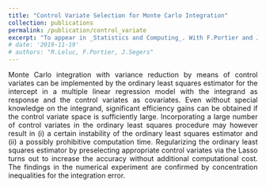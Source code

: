 ```yaml
---
title: "Control Variate Selection for Monte Carlo Integration"
collection: publications
permalink: /publication/control_variate
excerpt: "To appear in _Statistics and Computing_. With F.Portier and J.Segers. ([arXiv](https://arxiv.org/pdf/1906.10920)),([PDF](https://link.springer.com/article/10.1007/s11222-021-10011-z)),([code](https://github.com/RemiLELUC/ControlVariateSelection))"
# date: '2019-11-19'
# authors: "R.Leluc, F.Portier, J.Segers"
---
```

<p align="justify">
Monte Carlo integration with variance reduction by means of control variates can be implemented by the ordinary least squares estimator for the intercept in a multiple linear regression model with the integrand as response and the control variates as covariates. Even without special knowledge on the integrand, significant efficiency gains can be obtained if the control variate space is sufficiently large. Incorporating a large number of control variates in the ordinary least squares procedure may however result in (i) a certain instability of the ordinary least squares estimator and (ii) a possibly prohibitive computation time. Regularizing the ordinary least squares estimator by preselecting appropriate control variates via the Lasso turns out to increase the accuracy without additional computational cost. The findings in the numerical experiment are confirmed by concentration inequalities for the integration error.
